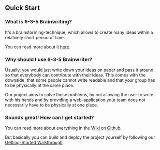 ## Quick Start

### What is 6-3-5 Brainwriting?

It's a brainstorming-technique, which allows to create many ideas within a relatively short period of time.

You can read more about it [here](https://en.wikipedia.org/wiki/6-3-5_Brainwriting).

### Why should I use 6-3-5 Brainwriter?

Usually, you would just write down your ideas on paper and pass it around, so that everybody can contribute with their ideas. This comes with the downside, that some people cannot write readable and that your group has to be physically at the same place.

Our project aims to solve those problems, by not allowing the user to write with his hands and by providing a web-application your team does not necessarily have to be physically at one place.

### Sounds great! How can I get started?

You can read more about everything in the [Wiki on Github](https://github.com/BuchholzTim/6-3-5-Brainwriter/wiki).

But basically you can build and deploy the project yourself by following our [Getting-Started Walkthrough](https://github.com/BuchholzTim/6-3-5-Brainwriter/wiki/Getting-started).
